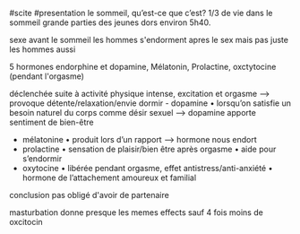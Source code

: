 #scite 
#presentation
le sommeil, qu’est-ce que c’est?
1/3 de vie dans le sommeil
grande parties des jeunes dors environ 5h40. 

sexe avant le sommeil
les hommes s'endorment apres le sex
mais pas juste les hommes aussi 

5 hormones 
endorphine et dopamine, Mélatonin, Prolactine,  oxctytocine (pendant l'orgasme)

déclenchée suite à activité physique intense, excitation et orgasme —> provoque
détente/relaxation/envie dormir - dopamine
• lorsqu’on satisfie un besoin naturel du corps comme désir sexuel —> dopamine apporte sentiment de bien-être
- mélatonine
• produit lors d’un rapport —> hormone nous endort
- prolactine
• sensation de plaisir/bien être après orgasme • aide pour s’endormir
- oxytocine
• libérée pendant orgasme, effet antistress/anti-anxiété • hormone de l’attachement amoureux et familial

conclusion pas obligé d'avoir de partenaire 

masturbation donne presque les memes effects sauf 4 fois moins de oxcitocin
